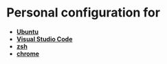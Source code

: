 # Personal configuration for

- **[Ubuntu](ubuntu/README.md)**
- **[Visual Studio Code](vscode/README.md)**
- **[zsh](zsh/README.md)**
- **[chrome](chrome/README.md)**